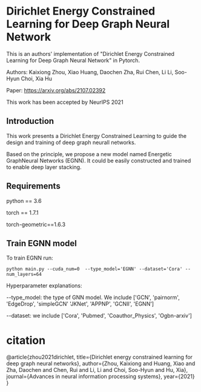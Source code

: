 # Dirichlet Energy Constrained Learning for Deep Graph Neural Network

This is an authors' implementation of "Dirichlet Energy Constrained Learning for Deep Graph Neural Network" in Pytorch.

Authors: Kaixiong Zhou, Xiao Huang, Daochen Zha, Rui Chen, Li Li, Soo-Hyun Choi, Xia Hu

Paper: https://arxiv.org/abs/2107.02392

This work has been accepted by NeurIPS 2021


## Introduction

This work presents a Dirichlet Energy Constrained Learning to guide the 
design and training of deep graph neurall networks.

Based on the principle, we propose a new model named  Energetic GraphNeural Networks (EGNN).
It could be easily constructed and trained to enable deep layer stacking. 


## Requirements

python == 3.6

torch == 1.7.1

torch-geometric==1.6.3

## Train EGNN model

To train EGNN run:
```
python main.py --cuda_num=0  --type_model='EGNN' --dataset='Cora' --num_layers=64
```
Hyperparameter explanations:


--type_model: the type of GNN model. We include ['GCN', 'pairnorm', 'EdgeDrop', 'simpleGCN'
'JKNet', 'APPNP', 'GCNII', 'EGNN']

--dataset: we include ['Cora', 'Pubmed', 'Coauthor_Physics', 'Ogbn-arxiv']




# citation

@article{zhou2021dirichlet,
  title={Dirichlet energy constrained learning for deep graph neural networks},
  author={Zhou, Kaixiong and Huang, Xiao and Zha, Daochen and Chen, Rui and Li, Li and Choi, Soo-Hyun and Hu, Xia},
  journal={Advances in neural information processing systems},
  year={2021}
}

